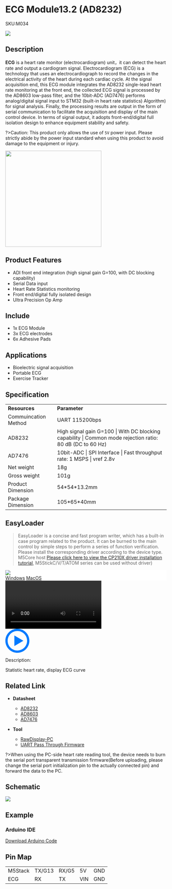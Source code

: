 # ECG Module13.2 (AD8232)

<el-tag effect="plain">SKU:M034</el-tag>

<div class="product_pic"><img src="assets/img/product_pics/module/ecg/ecg_01.webp"></div>

## Description

**ECG** is a heart rate monitor (electrocardiogram) unit，it can detect the heart rate and output a cardiogram signal. Electrocardiogram (ECG) is a technology that uses an electrocardiograph to record the changes in the electrical activity of the heart during each cardiac cycle. At the signal acquisition end, this ECG module integrates the AD8232 single-lead heart rate monitoring at the front end, the collected ECG signal is processed by the AD8603 low-pass filter, and the 10bit-ADC (AD7476) performs analog/digital signal input to STM32 (built-in heart rate statistics) Algorithm) for signal analysis. Finally, the processing results are output in the form of serial communication to facilitate the acquisition and display of the main control device. In terms of signal output, it adopts front-end/digital full isolation design to enhance equipment stability and safety.

?>Caution: This product only allows the use of `5V` power input. Please strictly abide by the power input standard when using this product to avoid damage to the equipment or injury.

<img src="assets/img/product_pics/module/ecg/ecg_02.webp" width="300px">

## Product Features

- ADI front end integration (high signal gain G=100, with DC blocking capability)
- Serial Data input
- Heart Rate Statistics monitoring
- Front end/digital fully isolated design
- Ultra Precision Op Amp

## Include

- 1x ECG Module
- 3x ECG electrodes
- 6x Adhesive Pads

## Applications

- Bioelectric signal acquisition
- Portable ECG
- Exercise Tracker

## Specification

<table>
   <tr style="font-weight:bold">
      <td>Resources</td>
      <td>Parameter</td>
   </tr>
   <tr>
      <td>Commuincation Method</td>
      <td>UART 115200bps</td>
   </tr>
   <tr>
      <td>AD8232</td>
      <td>High signal gain G=100 | With DC blocking capability | Common mode rejection ratio: 80 dB (DC to 60 Hz)</td>
   </tr>
   <tr>
      <td>AD7476</td>
      <td>10bit-ADC | SPI Interface | Fast throughput rate: 1 MSPS | vref 2.8v</td>
   </tr>
   <tr>
      <td>Net weight</td>
      <td>18g</td>
   </tr>
   <tr>
      <td>Gross weight</td>
      <td>101g</td>
   </tr>
   <tr>
      <td>Product Dimension</td>
      <td>54*54*13.2mm</td>
   </tr>
   <tr>
      <td>Package Dimension</td>
      <td>105*65*40mm</td>
   </tr>
 </table>


 ## EasyLoader

>EasyLoader is a concise and fast program writer, which has a built-in case program related to the product. It can be burned to the main control by simple steps to perform a series of function verification. Please install the corresponding driver according to the device type. M5Core host [Please click here to view the CP210X driver installation tutorial](en/arduino/arduino_development), M5StickC/V/T/ATOM series can be used without driver)

<div class="easyloader-box">
    <div style="background-color:white;">
        <div><img src="https://m5stack.oss-cn-shenzhen.aliyuncs.com/image/easyloader_intro.webp"></div>
        <div class="easyloader-btn">
            <a href="https://m5stack.oss-cn-shenzhen.aliyuncs.com/EasyLoader/Windows/MODULE/EasyLoader_ECG.exe">Windows</a>
            <a href="https://m5stack.oss-cn-shenzhen.aliyuncs.com/EasyLoader/MacOS/MODULE/EasyLoader_ECG_Module.dmg">MacOS</a>
        </div>
    </div>
    <div>
        <video id="example_video" controls>
            <source src="https://m5stack.oss-cn-shenzhen.aliyuncs.com/video/Product_example_video/Module/ECG.mp4">
        </video>
        <div class="easyloader-mask">
        <a>
            <svg id="play-btn" t="1583228776634" class="icon" viewBox="0 0 1024 1024" version="1.1" xmlns="http://www.w3.org/2000/svg" p-id="4152" width="75" height="75"><path d="M512 0C229.216 0 0 229.216 0 512s229.216 512 512 512 512-229.216 512-512S794.784 0 512 0z m0 928C282.24 928 96 741.76 96 512S282.24 96 512 96s416 186.24 416 416-186.24 416-416 416zM384 288l384 224-384 224z" p-id="4153" fill="#007aff"></path></svg></a>
            <p>Description:</p>
            <p>Statistic heart rate, display ECG curve</p>
        </div>
    </div>
</div>


## Related Link

- **Datasheet** 
   - [AD8232](https://m5stack.oss-cn-shenzhen.aliyuncs.com/resource/docs/datasheet/module/AD8232_datasheet_en.pdf)
   - [AD8603](https://m5stack.oss-cn-shenzhen.aliyuncs.com/resource/docs/datasheet/module/AD8603_datasheet_en.pdf)
   - [AD7476](https://m5stack.oss-cn-shenzhen.aliyuncs.com/resource/docs/datasheet/module/AD7476_datasheet_en.pdf)

- **Tool**
   - [RawDisplay-PC](https://m5stack.oss-cn-shenzhen.aliyuncs.com/resource/software/RawDisplay.zip)
   - [UART Pass Through Firmware](https://github.com/m5stack/M5Stack/tree/master/examples/Advanced/Serial2)

?>When using the PC-side heart rate reading tool, the device needs to burn the serial port transparent transmission firmware(Before uploading, please change the serial port initialization pin to the actually connected pin) and forward the data to the PC.

## Schematic

<img src = "assets/img/product_pics/module/ecg/ecg_sch.webp">

## Example

### Arduino IDE

[Download Arduino Code](https://github.com/m5stack/M5-ProductExampleCodes/tree/master/Module/ECG)

## Pin Map

<table>
 <tr><td>M5Stack</td><td>TX/G13</td><td>RX/G5</td><td>5V</td><td>GND</td></tr>
 <tr><td>ECG</td><td>RX</td><td>TX</td><td>VIN</td><td>GND</td></tr>
</table>

<script>

   var purchase_link = 'https://m5stack.com/products/ecg-module13-2-ad8232-with-cables-and-pads';

   anchor_search(purchase_link);
   scrollFunc();

</script>
